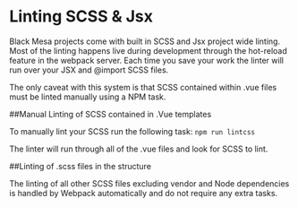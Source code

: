 # Linting SCSS & Jsx

Black Mesa projects come with built in SCSS and Jsx project wide linting. Most of the linting happens live during development through the hot-reload feature in the webpack server. Each time you save your work the linter will run over your JSX and @import SCSS files.

The only caveat with this system is that SCSS contained within .vue files must be linted manually using a NPM task.

##Manual Linting of SCSS contained in .Vue templates

To manually lint your SCSS run the following task:
```npm run lintcss```

The linter will run through all of the .vue files and look for SCSS to lint. 

##Linting of .scss files in the structure

The linting of all other SCSS files excluding vendor and Node dependencies is handled by Webpack automatically and do not require any extra tasks.
